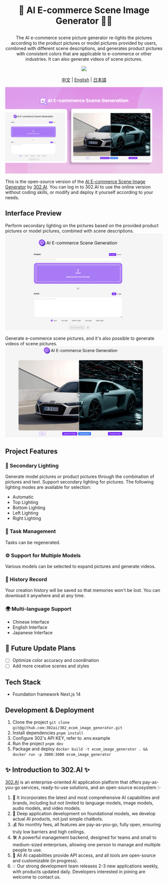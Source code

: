 # <p align="center">🎥 AI E-commerce Scene Image Generator 🚀✨</p>

<p align="center">The AI e-commerce scene picture generator re-lights the pictures according to the product pictures or model pictures provided by users, combined with different scene descriptions, and generates product pictures with consistent colors that are applicable to e-commerce or other industries. It can also generate videos of scene pictures.</p>

<p align="center"><a href="https://302.ai/product/detail/23" target="blank"><img src="https://file.302.ai/gpt/imgs/github/20250102/72a57c4263944b73bf521830878ae39a.png" /></a></p >

<p align="center"><a href="README_zh.md">中文</a> | <a href="README.md">English</a> | <a href="README_ja.md">日本語</a></p>

![pic-tool](docs/AI电商场景图生成en.png)

This is the open-source version of the [AI E-commerce Scene Image Generator](https://302.ai/product/detail/23) by [302.AI](https://302.ai/en/). You can log in to 302.AI to use the online version without coding skills, or modify and deploy it yourself according to your needs.

## Interface Preview
Perform secondary lighting on the pictures based on the provided product pictures or model pictures, combined with scene descriptions.
![pic-tool](docs/en/电商场景英1.png)     

Generate e-commerce scene pictures, and it's also possible to generate videos of scene pictures.
![pic-tool](docs/en/电商场景英2.png)

## Project Features
### 🔆 Secondary Lighting
Generate model pictures or product pictures through the combination of pictures and text. Support secondary lighting for pictures. The following lighting modes are available for selection:
- Automatic
- Top Lighting
- Bottom Lighting
- Left Lighting
- Right Lighting 
### 🔄 Task Management
Tasks can be regenerated.
### ⚙️ Support for Multiple Models
Various models can be selected to expand pictures and generate videos.
### 📜 History Record
Your creation history will be saved so that memories won't be lost. You can download it anywhere and at any time.
### 🌍 Multi-language Support
- Chinese Interface
- English Interface
- Japanese Interface


## 🚩 Future Update Plans 
- [ ] Optimize color accuracy and coordination
- [ ] Add more creative scenes and styles

## Tech Stack
- Foundation framework Next.js 14

## Development & Deployment

1. Clone the project `git clone git@github.com:302ai/302_ecom_image_generator.git`
2. Install dependencies `pnpm install`
3. Configure 302's API KEY, refer to .env.example
4. Run the project `pnpm dev`
5. Package and deploy `docker build -t ecom_image_generator . && docker run -p 3000:3000 ecom_image_generator`


## ✨ Introduction to 302.AI ✨

[302.AI](https://302.ai) is an enterprise-oriented AI application platform that offers pay-as-you-go services, ready-to-use solutions, and an open-source ecosystem.✨

1. 🧠 It incorporates the latest and most comprehensive AI capabilities and brands, including but not limited to language models, image models, audio models, and video models.
2. 🚀 Deep application development on foundational models, we develop actual AI products, not just simple chatbots.
3. 💰 No monthly fees, all features are pay-as-you-go, fully open, ensuring truly low barriers and high ceilings.
4. 🛠 A powerful management backend, designed for teams and small to medium-sized enterprises, allowing one person to manage and multiple people to use.
5. 🔗 All AI capabilities provide API access, and all tools are open-source and customizable (in progress).
6. 💡 Our strong development team releases 2-3 new applications weekly, with products updated daily. Developers interested in joining are welcome to contact us.
